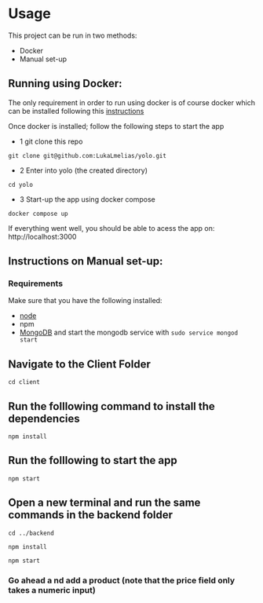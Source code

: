 # Usage

This project can be run in two methods:
-   Docker
-   Manual set-up


## Running using Docker:
The only requirement in order to run using docker is of course docker which can be installed following this [instructions](https://docs.docker.com/engine/install/)


Once docker is installed; follow the following steps to start the app
- 1 git clone this repo

```
git clone git@github.com:LukaLmelias/yolo.git
```

- 2 Enter into yolo (the created directory)

```
cd yolo
```

- 3 Start-up the app using docker compose

```
docker compose up 
```


If everything went well, you should be able to acess the app on:   http://localhost:3000

## Instructions on Manual set-up:

### Requirements
Make sure that you have the following installed:
- [node](https://www.digitalocean.com/community/tutorials/how-to-install-node-js-on-ubuntu-18-04) 
- npm 
- [MongoDB](https://docs.mongodb.com/manual/tutorial/install-mongodb-on-ubuntu/) and start the mongodb service with `sudo service mongod start`

## Navigate to the Client Folder 
 `cd client`

## Run the folllowing command to install the dependencies 
 `npm install`

## Run the folllowing to start the app
 `npm start`

## Open a new terminal and run the same commands in the backend folder
 `cd ../backend`

 `npm install`

 `npm start`

 ### Go ahead a nd add a product (note that the price field only takes a numeric input)

